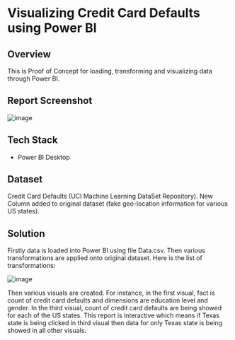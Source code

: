 # Visualizing Credit Card Defaults using Power BI

## Overview 

This is Proof of Concept for loading, transforming and visualizing data through Power BI.

## Report Screenshot

![image](https://github.com/user-attachments/assets/2b15d145-a7ff-46fc-9ced-457cdeb90bd6)


## Tech Stack

- Power BI Desktop

## Dataset

Credit Card Defaults (UCI Machine Learning DataSet Repository). New Column added to original dataset (fake geo-location information for various US states).

## Solution

Firstly data is loaded into Power BI using file Data.csv. Then various transformations are applied onto original dataset. Here is the list of transformations:

![image](https://github.com/user-attachments/assets/7488ee0b-b822-41e9-91d0-0b241d49b2f1)

Then various visuals are created. For instance, in the first visual, fact is count of credit card defaults and dimensions are education level and gender. In the third visual, count of credit card defaults are being showed for each of the US states. This report is interactive which means if Texas state is being clicked in third visual then data for only Texas state is being showed in all other visuals.



